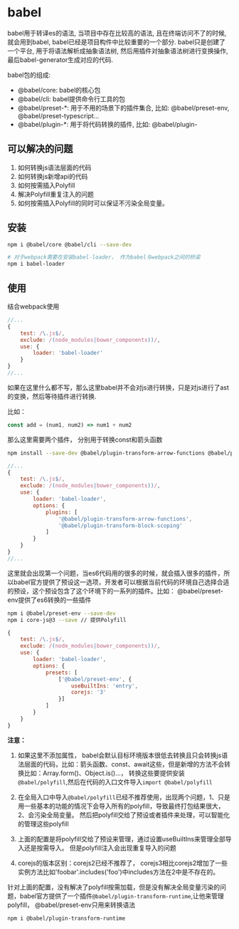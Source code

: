 # babel

babel用于转译es的语法, 当项目中存在比较高的语法, 且在终端访问不了的时候, 就会用到babel, babel已经是项目构件中比较重要的一个部分. babel只是创建了一个平台, 用于将语法解析成抽象语法树, 然后用插件对抽象语法树进行变换操作, 最后babel-generator生成对应的代码. 



babel包的组成: 

- @babel/core: babel的核心包
- @babel/cli: babel提供命令行工具的包
- @babel/preset-*: 用于不用的场景下的插件集合, 比如: @babel/preset-env, @babel/preset-typescript...
- @babel/plugin-*: 用于将代码转换的插件, 比如: @babel/plugin-

## 可以解决的问题

1. 如何转换js语法层面的代码
2. 如何转换js新增api的代码
3. 如何按需插入Polyfill
4. 解决Polyfill重复注入的问题
5. 如何按需插入Polyfill的同时可以保证不污染全局变量。


## 安装

```bash
npm i @babel/core @babel/cli --save-dev

# 对于webpack需要在安装babel-loader， 作为babel与webpack之间的桥梁
npm i babel-loader
```

## 使用

结合webpack使用

```js
//... 
{
    test: /\.js$/,
    exclude: /(node_modules|bower_components))/,
    use: {
        loader: 'babel-loader'
    }
}
//...
```

如果在这里什么都不写，那么这里babel并不会对js进行转换，只是对js进行了ast的变换，然后等待插件进行转换.

比如： 

```js
const add = (num1, num2) => num1 + num2
```

那么这里需要两个插件， 分别用于转换const和箭头函数

```bash
npm install --save-dev @babel/plugin-transform-arrow-functions @babel/plugin-transform-block-scoping
```

```js
//... 
{
    test: /\.js$/,
    exclude: /(node_modules|bower_components))/,
    use: {
        loader: 'babel-loader',
        options: {
            plugins: [
                '@babel/plugin-transform-arrow-functions',
                '@babel/plugin-transform-block-scoping'
            ]
        }
    }
}
//...
```

这里就会出现第一个问题，当es6代码用的很多的时候，就会插入很多的插件，所以babel官方提供了预设这一选项，开发者可以根据当前代码的环境自己选择合适的预设，这个预设包含了这个环境下的一系列的插件。比如： @babel/preset-env提供了es6转换的一些插件


```bash
npm i @babel/preset-env --save-dev
npm i core-js@3 --save // 提供Polyfill
```



```js
{
    test: /\.js$/,
    exclude: /(node_modules|bower_components))/,
    use: {
        loader: 'babel-loader',
        options: {
            presets: [
                ['@babel/preset-env', {
                    useBuiltIns: 'entry',
                    corejs: '3'
                }]
            ]
        }
    }
}
```

**注意：** 

1. 如果这里不添加属性， babel会默认目标环境版本很低去转换且只会转换js语法层面的代码，比如：箭头函数、const、await这些，但是新增的方法不会转换比如：Array.form()、Object.is()...， 转换这些要提供安装`@babel/polyfill`,然后在代码的入口文件导入`import @babel/polyfill`

   

2. 在全局入口中导入`@babel/polyfill`已经不推荐使用，出现两个问题，1、只是用一些基本的功能的情况下会导入所有的polyfill，导致最终打包结果很大，2、会污染全局变量。 然后把polyfill交给了预设或者插件来处理，可以智能化的管理这些polyfill

   

3. 上面的配置是将polyfill交给了预设来管理，通过设置useBuiltIns来管理全部导入还是按需导入。 但是polyfill注入会出现重复导入的问题

   

4. corejs的版本区别：corejs2已经不推荐了， corejs3相比corejs2增加了一些实例方法比如'foobar'.includes('foo')中includes方法在2中是不存在的。



针对上面的配置，没有解决了polyfill按需加载，但是没有解决全局变量污染的问题，babel官方提供了一个插件`@babel/plugin-transform-runtime`,让他来管理polyfill， @babel/preset-env只用来转换语法

```bash
npm i @babel/plugin-transform-runtime
```

